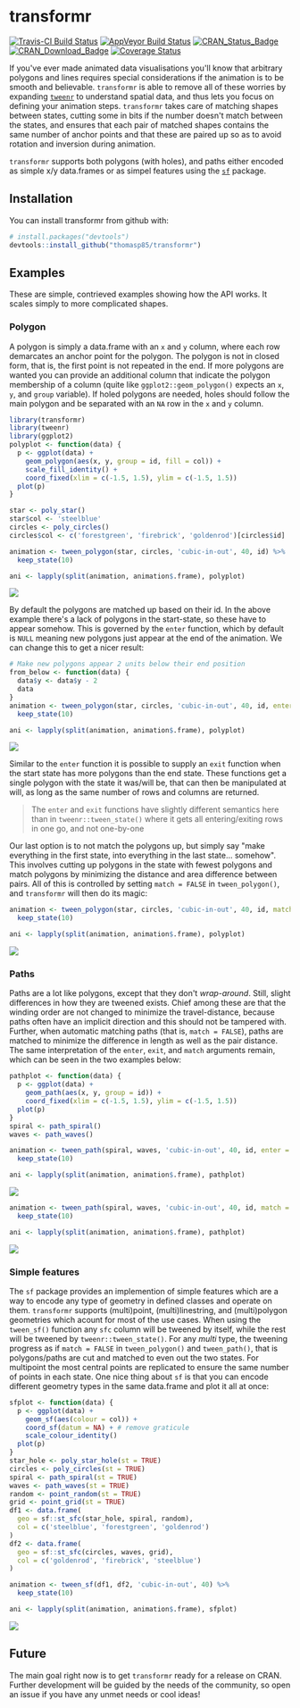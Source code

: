 
<!-- README.md is generated from README.Rmd. Please edit that file -->
transformr
==========

[![Travis-CI Build Status](https://travis-ci.org/thomasp85/transformr.svg?branch=master)](https://travis-ci.org/thomasp85/transformr) [![AppVeyor Build Status](https://ci.appveyor.com/api/projects/status/github/thomasp85/transformr?branch=master&svg=true)](https://ci.appveyor.com/project/thomasp85/transformr) [![CRAN\_Status\_Badge](http://www.r-pkg.org/badges/version-ago/transformr)](http://cran.r-project.org/package=transformr) [![CRAN\_Download\_Badge](http://cranlogs.r-pkg.org/badges/grand-total/transformr)](http://cran.r-project.org/package=transformr) [![Coverage Status](https://img.shields.io/codecov/c/github/thomasp85/transformr/master.svg)](https://codecov.io/github/thomasp85/transformr?branch=master)

If you've ever made animated data visualisations you'll know that arbitrary polygons and lines requires special considerations if the animation is to be smooth and believable. `transformr` is able to remove all of these worries by expanding [`tweenr`](https://github.com/thomasp85/tweenr) to understand spatial data, and thus lets you focus on defining your animation steps. `transformr` takes care of matching shapes between states, cutting some in bits if the number doesn't match between the states, and ensures that each pair of matched shapes contains the same number of anchor points and that these are paired up so as to avoid rotation and inversion during animation.

`transformr` supports both polygons (with holes), and paths either encoded as simple x/y data.frames or as simpel features using the [`sf`](https://github.com/r-spatial/sf) package.

Installation
------------

You can install transformr from github with:

``` r
# install.packages("devtools")
devtools::install_github("thomasp85/transformr")
```

Examples
--------

These are simple, contrieved examples showing how the API works. It scales simply to more complicated shapes.

### Polygon

A polygon is simply a data.frame with an `x` and `y` column, where each row demarcates an anchor point for the polygon. The polygon is not in closed form, that is, the first point is not repeated in the end. If more polygons are wanted you can provide an additional column that indicate the polygon membership of a column (quite like `ggplot2::geom_polygon()` expects an `x`, `y`, and `group` variable). If holed polygons are needed, holes should follow the main polygon and be separated with an `NA` row in the `x` and `y` column.

``` r
library(transformr)
library(tweenr)
library(ggplot2)
polyplot <- function(data) {
  p <- ggplot(data) + 
    geom_polygon(aes(x, y, group = id, fill = col)) +
    scale_fill_identity() +
    coord_fixed(xlim = c(-1.5, 1.5), ylim = c(-1.5, 1.5))
  plot(p)
}

star <- poly_star()
star$col <- 'steelblue'
circles <- poly_circles()
circles$col <- c('forestgreen', 'firebrick', 'goldenrod')[circles$id]

animation <- tween_polygon(star, circles, 'cubic-in-out', 40, id) %>% 
  keep_state(10)

ani <- lapply(split(animation, animation$.frame), polyplot)
```

![](man/figures/README-unnamed-chunk-2.gif)

By default the polygons are matched up based on their id. In the above example there's a lack of polygons in the start-state, so these have to appear somehow. This is governed by the `enter` function, which by default is `NULL` meaning new polygons just appear at the end of the animation. We can change this to get a nicer result:

``` r
# Make new polygons appear 2 units below their end position
from_below <- function(data) {
  data$y <- data$y - 2
  data
}
animation <- tween_polygon(star, circles, 'cubic-in-out', 40, id, enter = from_below) %>% 
  keep_state(10)

ani <- lapply(split(animation, animation$.frame), polyplot)
```

![](man/figures/README-unnamed-chunk-3.gif)

Similar to the `enter` function it is possible to supply an `exit` function when the start state has more polygons than the end state. These functions get a single polygon with the state it was/will be, that can then be manipulated at will, as long as the same number of rows and columns are returned.

> The `enter` and `exit` functions have slightly different semantics here than in `tweenr::tween_state()` where it gets all entering/exiting rows in one go, and not one-by-one

Our last option is to not match the polygons up, but simply say "make everything in the first state, into everything in the last state... somehow". This involves cutting up polygons in the state with fewest polygons and match polygons by minimizing the distance and area difference between pairs. All of this is controlled by setting `match = FALSE` in `tween_polygon()`, and `transformr` will then do its magic:

``` r
animation <- tween_polygon(star, circles, 'cubic-in-out', 40, id, match = FALSE) %>% 
  keep_state(10)

ani <- lapply(split(animation, animation$.frame), polyplot)
```

![](man/figures/README-unnamed-chunk-4.gif)

### Paths

Paths are a lot like polygons, except that they don't *wrap-around*. Still, slight differences in how they are tweened exists. Chief among these are that the winding order are not changed to minimize the travel-distance, because paths often have an implicit direction and this should not be tampered with. Further, when automatic matching paths (that is, `match = FALSE`), paths are matched to minimize the difference in length as well as the pair distance. The same interpretation of the `enter`, `exit`, and `match` arguments remain, which can be seen in the two examples below:

``` r
pathplot <- function(data) {
  p <- ggplot(data) + 
    geom_path(aes(x, y, group = id)) +
    coord_fixed(xlim = c(-1.5, 1.5), ylim = c(-1.5, 1.5))
  plot(p)
}
spiral <- path_spiral()
waves <- path_waves()

animation <- tween_path(spiral, waves, 'cubic-in-out', 40, id, enter = from_below) %>% 
  keep_state(10)

ani <- lapply(split(animation, animation$.frame), pathplot)
```

![](man/figures/README-unnamed-chunk-5.gif)

``` r
animation <- tween_path(spiral, waves, 'cubic-in-out', 40, id, match = FALSE) %>% 
  keep_state(10)

ani <- lapply(split(animation, animation$.frame), pathplot)
```

![](man/figures/README-unnamed-chunk-6.gif)

### Simple features

The `sf` package provides an implemention of simple features which are a way to encode any type of geometry in defined classes and operate on them. `transformr` supports (multi)point, (multi)linestring, and (multi)polygon geometries which acount for most of the use cases. When using the `tween_sf()` function any `sfc` column will be tweened by itself, while the rest will be tweened by `tweenr::tween_state()`. For any *multi* type, the tweening progress as if `match = FALSE` in `tween_polygon()` and `tween_path()`, that is polygons/paths are cut and matched to even out the two states. For multipoint the most central points are replicated to ensure the same number of points in each state. One nice thing about `sf` is that you can encode different geometry types in the same data.frame and plot it all at once:

``` r
sfplot <- function(data) {
  p <- ggplot(data) + 
    geom_sf(aes(colour = col)) + 
    coord_sf(datum = NA) + # remove graticule
    scale_colour_identity()
  plot(p)
}
star_hole <- poly_star_hole(st = TRUE)
circles <- poly_circles(st = TRUE)
spiral <- path_spiral(st = TRUE)
waves <- path_waves(st = TRUE)
random <- point_random(st = TRUE)
grid <- point_grid(st = TRUE)
df1 <- data.frame(
  geo = sf::st_sfc(star_hole, spiral, random),
  col = c('steelblue', 'forestgreen', 'goldenrod')
)
df2 <- data.frame(
  geo = sf::st_sfc(circles, waves, grid),
  col = c('goldenrod', 'firebrick', 'steelblue')
)

animation <- tween_sf(df1, df2, 'cubic-in-out', 40) %>% 
  keep_state(10)

ani <- lapply(split(animation, animation$.frame), sfplot)
```

![](man/figures/README-unnamed-chunk-7.gif)

Future
------

The main goal right now is to get `transformr` ready for a release on CRAN. Further development will be guided by the needs of the community, so open an issue if you have any unmet needs or cool ideas!
